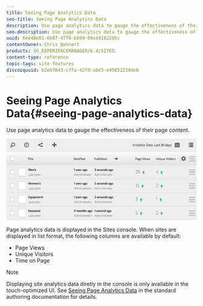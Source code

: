 ```yaml
---
title: Seeing Page Analytics Data
seo-title: Seeing Page Analytics Data
description: Use page analytics data to gauge the effectiveness of their page content.
seo-description: Use page analytics data to gauge the effectiveness of their page content.
uuid: 6ee48e81-6b87-47f6-bb99-00cd418220bc
contentOwner: Chris Bohnert
products: SG_EXPERIENCEMANAGER/6.4/SITES
content-type: reference
topic-tags: site-features
discoiquuid: b2e57843-c7fa-42f8-abe3-e45852210deb
---
```


# Seeing Page Analytics Data{#seeing-page-analytics-data}

Use page analytics data to gauge the effectiveness of their page content.

![](assets/chlimage_1-122.png)

Page analytics data is displayed in the Sites console. When sites are displayed in list format, the following columns are available by default:

* Page Views
* Unique Visitors
* Time on Page

>[!NOTE]
>
>Displaying site analytics data diretly in the console is only available in the touch-optimized UI. See [Seeing Page Analytics Data](../../../sites/authoring/using/pa-using.md) in the standard authoring documentation for details.

